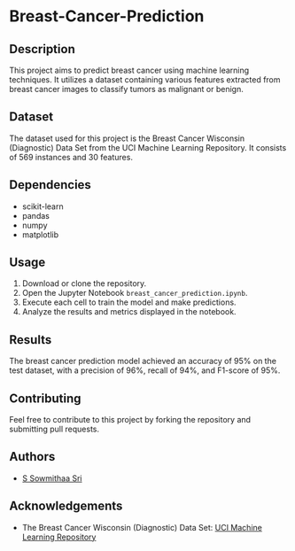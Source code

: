 # Breast-Cancer-Prediction
## Description
This project aims to predict breast cancer using machine learning techniques. It utilizes a dataset containing various features extracted from breast cancer images to classify tumors as malignant or benign.

## Dataset
The dataset used for this project is the Breast Cancer Wisconsin (Diagnostic) Data Set from the UCI Machine Learning Repository. It consists of 569 instances and 30 features.

## Dependencies
- scikit-learn
- pandas
- numpy
- matplotlib

## Usage
1. Download or clone the repository.
2. Open the Jupyter Notebook `breast_cancer_prediction.ipynb`.
3. Execute each cell to train the model and make predictions.
4. Analyze the results and metrics displayed in the notebook.

## Results
The breast cancer prediction model achieved an accuracy of 95% on the test dataset, with a precision of 96%, recall of 94%, and F1-score of 95%.

## Contributing
Feel free to contribute to this project by forking the repository and submitting pull requests.

## Authors
- [S Sowmithaa Sri](https://github.com/Sowmithaa22)

## Acknowledgements
- The Breast Cancer Wisconsin (Diagnostic) Data Set: [UCI Machine Learning Repository](https://archive.ics.uci.edu/ml/datasets/Breast+Cancer+Wisconsin+(Diagnostic))


